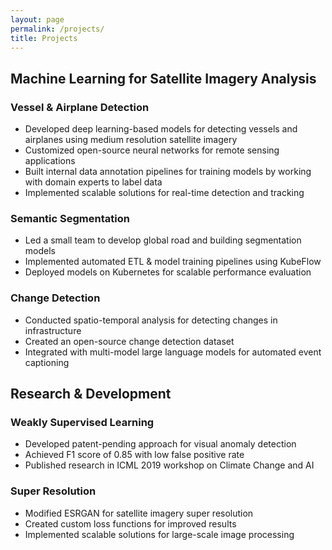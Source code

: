 ```yaml
---
layout: page
permalink: /projects/
title: Projects
---
```


## Machine Learning for Satellite Imagery Analysis

### Vessel & Airplane Detection
- Developed deep learning-based models for detecting vessels and airplanes using medium resolution satellite imagery
- Customized open-source neural networks for remote sensing applications
- Built internal data annotation pipelines for training models by working with domain experts to label data
- Implemented scalable solutions for real-time detection and tracking

### Semantic Segmentation
- Led a small team to develop global road and building segmentation models
- Implemented automated ETL & model training pipelines using KubeFlow
- Deployed models on Kubernetes for scalable performance evaluation

### Change Detection
- Conducted spatio-temporal analysis for detecting changes in infrastructure
- Created an open-source change detection dataset
- Integrated with multi-model large language models for automated event captioning

## Research & Development

### Weakly Supervised Learning
- Developed patent-pending approach for visual anomaly detection
- Achieved F1 score of 0.85 with low false positive rate
- Published research in ICML 2019 workshop on Climate Change and AI

### Super Resolution
- Modified ESRGAN for satellite imagery super resolution
- Created custom loss functions for improved results
- Implemented scalable solutions for large-scale image processing
